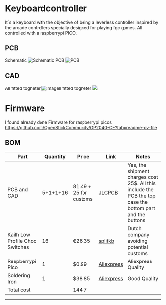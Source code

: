 # Keyboardcontroller
It´s a keyboard with the objective of being a leverless controller inspired by the arcade controllers specially designed for playing fgc games. All controlled with a raspberrypi PICO.

## PCB
Schematic
![Schematic](https://github.com/user-attachments/assets/32580248-adb3-4259-b6c0-497a3afe9371)
PCB
![PCB](https://github.com/user-attachments/assets/4ed47144-79f3-4b0f-b062-ef88c275d70e)

## CAD
All fitted togheter
![imagell fitted togheter](https://github.com/user-attachments/assets/2b8572f6-10e0-4168-a830-83d8aad50959)
<img src="https://github.com/user-attachments/assets/02ad2bb6-aa20-4ea1-8657-6b47cc95e837" />


# Firmware
I found already done Firmware for raspberrypi picos https://github.com/OpenStickCommunity/GP2040-CE?tab=readme-ov-file

## BOM
| Part                                 | Quantity | Price  | Link                                                                                                                                                                                                                                                                                                                                                                                                                                                                                          | Notes                                                      |
| ------------------------------------ | -------- | ------ | --------------------------------------------------------------------------------------------------------------------------------------------------------------------------------------------------------------------------------------------------------------------------------------------------------------------------------------------------------------------------------------------------------------------------------------------------------------------------------------------- | ---------------------------------------------------------- |
| PCB and CAD                          | 5+1+1+16        | $81.49 + 25$ for customs | [JLCPCB](https://jlcpcb.com/)                                                                                                                                                                                | Yes, the shipment charges cost 25$. All this include the PCB the top case the bottom part and the buttons                                                                                                                                                                                                                                                                              |                             |
| Kailh Low Profile Choc Switches    | 16        | €26.35 | [splitkb](https://splitkb.com/products/kailh-low-profile-choc-switches)                                                                                                                                                                                                                                                                                                                                                                                                                                       | Dutch company avoiding potential customs                        |
| Raspberrypi Pico                 | 1       | $0.99  | [Aliexpress](https://es.aliexpress.com/item/1005003371056277.html?spm=a2g0o.productlist.main.1.64b0TBujTBujqQ&algo_pvid=f291c49f-37b8-4414-9bc8-1c92e40f57c4&pdp_ext_f=%7B%22order%22%3A%222296%22%2C%22eval%22%3A%221%22%7D&utparam-url=scene%3Asearch%7Cquery_from%3A)                                                                                                                                                          | Aliexpress Quality |    
Soldering Iron | 1 | $38,85 |[Aliexpress](https://es.aliexpress.com/item/1005005865036527.html) | Good Quality  
| Total cost | | 144,7 |                                                                                                                                                                                                                                                 

---
